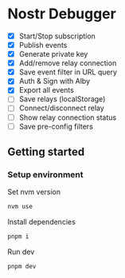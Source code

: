 # Nostr Debugger

- [x] Start/Stop subscription
- [x] Publish events
- [x] Generate private key
- [x] Add/remove relay connection
- [x] Save event filter in URL query
- [x] Auth & Sign with Alby
- [x] Export all events
- [ ] Save relays (localStorage)
- [ ] Connect/disconnect relay
- [ ] Show relay connection status
- [ ] Save pre-config filters

## Getting started

### Setup environment

Set nvm version

```bash
nvm use
```

Install dependencies

```bash
pnpm i
```

Run dev

```bash
pnpm dev
```
